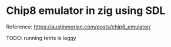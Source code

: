 # Chip8 emulator in zig using SDL
Reference: https://austinmorlan.com/posts/chip8_emulator/

TODO: running tetris is laggy

